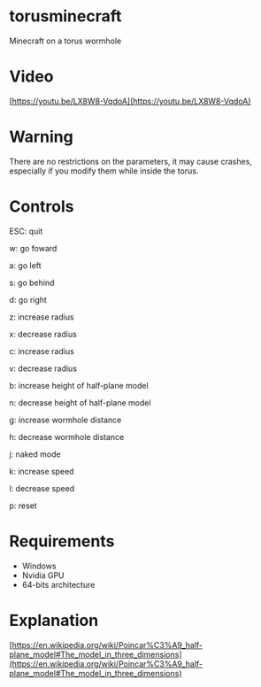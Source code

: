# torusminecraft
Minecraft on a torus wormhole

# Video
[https://youtu.be/LX8W8-VqdoA](https://youtu.be/LX8W8-VqdoA)

# Warning
There are no restrictions on the parameters, it may cause crashes, especially if you modify them while inside the torus.

# Controls
ESC: quit

w: go foward

a: go left

s: go behind

d: go right

z: increase radius

x: decrease radius

c: increase radius

v: decrease radius

b: increase height of half-plane model

n: decrease height of half-plane model

g: increase wormhole distance

h: decrease wormhole distance

j: naked mode

k: increase speed

l: decrease speed

p: reset

# Requirements
- Windows
- Nvidia GPU
- 64-bits architecture

# Explanation
[https://en.wikipedia.org/wiki/Poincar%C3%A9_half-plane_model#The_model_in_three_dimensions](https://en.wikipedia.org/wiki/Poincar%C3%A9_half-plane_model#The_model_in_three_dimensions)
